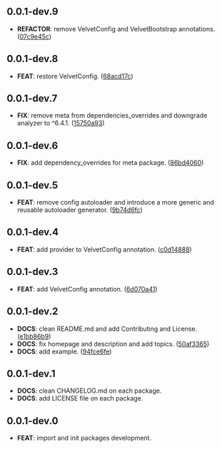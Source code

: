 ## 0.0.1-dev.9

 - **REFACTOR**: remove VelvetConfig and VelvetBootstrap annotations. ([07c9e45c](https://github.com/stratumfoundry/velvet/commit/07c9e45c912549f4126183cc4e839461b571788f))

## 0.0.1-dev.8

 - **FEAT**: restore VelvetConfig. ([68acd17c](https://github.com/stratumfoundry/velvet/commit/68acd17cc279f04bfee2d2bc9de937951e1aebcc))

## 0.0.1-dev.7

 - **FIX**: remove meta from dependencies_overrides and downgrade analyzer to ^6.4.1. ([15750a93](https://github.com/stratumfoundry/velvet/commit/15750a9384db9f0c49bf4b5c3bc8d8d66740a8f9))

## 0.0.1-dev.6

 - **FIX**: add dependency_overrides for meta package. ([86bd4060](https://github.com/stratumfoundry/velvet/commit/86bd406012f83bcd49d735bc612fe1c42474c58a))

## 0.0.1-dev.5

 - **FEAT**: remove config autoloader and introduce a more generic and reusable autoloader generator. ([9b74d6fc](https://github.com/stratumfoundry/velvet/commit/9b74d6fc816179594869520a5de75b207cdf44f3))

## 0.0.1-dev.4

 - **FEAT**: add provider to VelvetConfig annotation. ([c0d14888](https://github.com/stratumfoundry/velvet/commit/c0d14888fc1b3f13301cdd9ad0b4476d5d630c34))

## 0.0.1-dev.3

 - **FEAT**: add VelvetConfig annotation. ([6d070a41](https://github.com/stratumfoundry/velvet/commit/6d070a4123bdaf1c8893134fecfadb93b321ab83))

## 0.0.1-dev.2

 - **DOCS**: clean README.md and add Contributing and License. ([e1bb86b9](https://github.com/stratumfoundry/velvet/commit/e1bb86b97abc8723af091b479e991709e4c3240c))
 - **DOCS**: fix homepage and description and add topics. ([50af3365](https://github.com/stratumfoundry/velvet/commit/50af3365a69a738b614833b7ab1d798306ad1c70))
 - **DOCS**: add example. ([94fce6fe](https://github.com/stratumfoundry/velvet/commit/94fce6feaf29edc67fcc3330bc2fba7c6e9ba9b4))

## 0.0.1-dev.1

 - **DOCS**: clean CHANGELOG.md on each package.
 - **DOCS**: add LICENSE file on each package.

## 0.0.1-dev.0

 - **FEAT**: import and init packages development.

